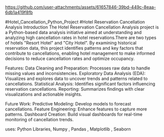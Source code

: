 

https://github.com/user-attachments/assets/61657846-39bd-449c-8eaa-6db1a419f8fb

#Hotel_Cancellation_Python_Project
#Hotel Reservation Cancellation Analysis
Introduction
The Hotel Reservation Cancellation Analysis project is a Python-based data analysis initiative aimed at understanding and analyzing high cancellation rates in hotel reservations.There are two types of hotels "Resort Hotel" and "City Hotel". By examining historical reservation data, this project identifies patterns and key factors that contribute to cancellations, enabling hotel management to make informed decisions to reduce cancellation rates and optimize occupancy.

Features:
Data Cleaning and Preparation: Processes raw data to handle missing values and inconsistencies.
Exploratory Data Analysis (EDA): Visualizes and explores data to uncover trends and patterns related to cancellations.
Statistical Analysis: Identifies significant factors influencing reservation cancellations.
Reporting: Summarizes findings with clear visualizations and actionable insights.

Future Work:
Predictive Modeling: Develop models to forecast cancellations.
Feature Engineering: Enhance features to capture more patterns.
Dashboard Creation: Build visual dashboards for real-time monitoring of cancellation trends.

uses:
Python Libraries, Numpy , Pandas , Matplotlib , Seaborn
